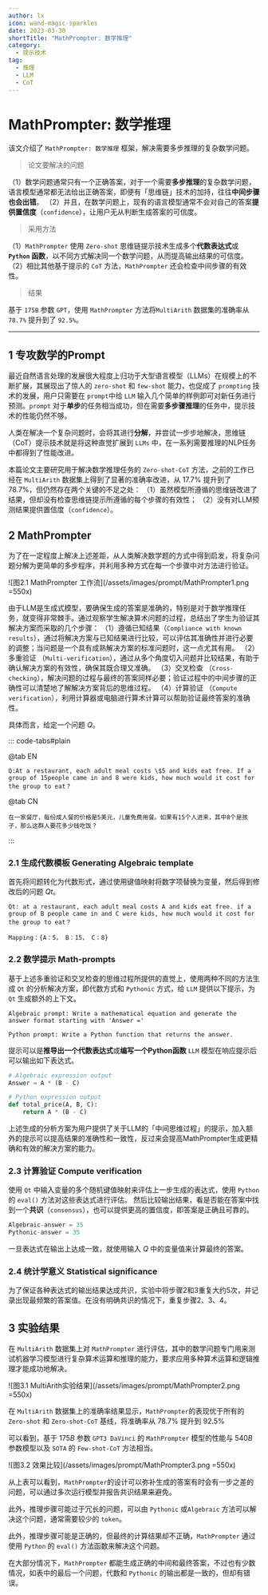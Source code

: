 ```yaml
---
author: lx
icon: wand-magic-sparkles
date: 2023-03-30
shortTitle: "MathPrompter: 数学推理"
category:
  - 提示技术
tag:
  - 推理
  - LLM
  - CoT
---
```


# MathPrompter: 数学推理

该文介绍了 `MathPrompter: 数学推理` 框架，解决需要多步推理的复杂数学问题。

<!-- more -->

<PDF url="https://arxiv.org/pdf/2303.05398.pdf" />

> 论文要解决的问题

（1）数学问题通常只有一个正确答案，对于一个需要**多步推理**的复杂数学问题，语言模型通常都无法给出正确答案，即便有「思维链」技术的加持，往往**中间步骤也会出错**。
（2）并且，在数学问题上，现有的语言模型通常不会对自己的答案**提供置信度**（`confidence`），让用户无从判断生成答案的可信度。

> 采用方法

（1）`MathPrompter` 使用 `Zero-shot` 思维链提示技术生成多个**代数表达式**或 **`Python` 函数**，以不同方式解决同一个数学问题，从而提高输出结果的可信度。
（2）相比其他基于提示的 `CoT` 方法，`MathPrompter` 还会检查中间步骤的有效性。

> 结果

基于 `175B` 参数 `GPT`，使用 `MathPrompter` 方法将`MultiArith` 数据集的准确率从 `78.7%` 提升到了 `92.5%`。

---

## 1 专攻数学的Prompt

最近自然语言处理的发展很大程度上归功于大型语言模型（LLMs）在规模上的不断扩展，其展现出了惊人的 `zero-shot` 和 `few-shot` 能力，也促成了 `prompting` 技术的发展，用户只需要在 `prompt`中给 `LLM` 输入几个简单的样例即可对新任务进行预测。`prompt` 对于**单步**的任务相当成功，但在需要**多步骤推理**的任务中，提示技术的性能仍然不够。

人类在解决一个复杂问题时，会将其进行**分解**，并尝试一步步地解决，思维链（CoT）提示技术就是将这种直觉扩展到 `LLMs` 中，在一系列需要推理的NLP任务中都得到了性能改进。

本篇论文主要研究用于解决数学推理任务的 `Zero-shot-CoT` 方法，之前的工作已经在 `MultiArith` 数据集上得到了显著的准确率改进，从 $17.7\%$ 提升到了 $78.7\%$，但仍然存在两个关键的不足之处：
（1）虽然模型所遵循的思维链改进了结果，但却没有检查思维链提示所遵循的每个步骤的有效性；
（2）没有对LLM预测结果提供置信度（`confidence`）。


## 2 MathPrompter

为了在一定程度上解决上述差距，从人类解决数学题的方式中得到启发，将复杂问题分解为更简单的多步程序，并利用多种方式在每一个步骤中对方法进行验证。

![图2.1 MathPrompter 工作流](/assets/images/prompt/MathPrompter1.png =550x)

由于LLM是生成式模型，要确保生成的答案是准确的，特别是对于数学推理任务，就变得非常棘手。通过观察学生解决算术问题的过程，总结出了学生为验证其解决方案而采取的几个步骤：
（1）遵循已知结果（`Compliance with known results`），通过将解决方案与已知结果进行比较，可以评估其准确性并进行必要的调整；当问题是一个具有成熟解决方案的标准问题时，这一点尤其有用。
（2）多重验证 （`Multi-verification`），通过从多个角度切入问题并比较结果，有助于确认解决方案的有效性，确保其既合理又准确。
（3）交叉检查 （`Cross-checking`），解决问题的过程与最终的答案同样必要；验证过程中的中间步骤的正确性可以清楚地了解解决方案背后的思维过程。
（4）计算验证 （`Compute verification`），利用计算器或电脑进行算术计算可以帮助验证最终答案的准确性。

具体而言，给定一个问题 $Q$。

::: code-tabs#plain

@tab EN

```plain
Q:At a restaurant, each adult meal costs \$5 and kids eat free. If a group of 15people came in and 8 were kids, how much would it cost for the group to eat？
```

@tab CN

```plain
在一家餐厅，每份成人餐的价格是5美元，儿童免费用餐。如果有15个人进来，其中8个是孩子，那么这群人要花多少钱吃饭？
```

:::


### 2.1 生成代数模板 Generating Algebraic template

首先将问题转化为代数形式，通过使用键值映射将数字项替换为变量，然后得到修改后的问题 $Qt$。

```plain
Qt: at a restaurant, each adult meal costs A and kids eat free. if a group of B people came in and C were kids, how much would it cost for the group to eat？

Mapping：{A：5， B：15， C：8}
```

### 2.2 数学提示 Math-prompts

基于上述多重验证和交叉检查的思维过程所提供的直觉上，使用两种不同的方法生成 `Qt` 的分析解决方案，即代数方式和 `Pythonic` 方式，给 `LLM` 提供以下提示，为 `Qt` 生成额外的上下文。

```plain
Algebraic prompt: Write a mathematical equation and generate the answer format starting with 'Answer ='

Python prompt: Write a Python function that returns the answer.
```
提示可以是**推导出一个代数表达式**或**编写一个Python函数**
`LLM` 模型在响应提示后可以输出如下表达式。

```python
# Algebraic expression output
Answer = A * (B - C)

# Python expression output
def total_price(A, B, C): 
    return A * (B - C)
```

上述生成的分析方案为用户提供了关于LLM的「中间思维过程」的提示，加入额外的提示可以提高结果的准确性和一致性，反过来会提高MathPrompter生成更精确和有效的解决方案的能力。


### 2.3 计算验证 Compute verification

使用 `Qt` 中输入变量的多个随机键值映射来评估上一步生成的表达式，使用 `Python` 的 `eval()` 方法对这些表达式进行评估。
然后比较输出结果，看是否能在答案中找到一个**共识**（`consensus`），也可以提供更高的置信度，即答案是正确且可靠的。

```python
Algebraic-answer = 35
Pythonic-answer = 35
```

一旦表达式在输出上达成一致，就使用输入 $Q$ 中的变量值来计算最终的答案。

### 2.4 统计学意义 Statistical significance

为了保证各种表达式的输出结果达成共识，实验中将步骤2和3重复大约5次，并记录出现最频繁的答案值。在没有明确共识的情况下，重复步骤2、3、4。

## 3 实验结果

在 `MultiArith` 数据集上对 `MathPrompter` 进行评估，其中的数学问题专门用来测试机器学习模型进行复杂算术运算和推理的能力，要求应用多种算术运算和逻辑推理才能成功地解决。

![图3.1 MultiArith实验结果](/assets/images/prompt/MathPrompter2.png =550x)

在 `MultiArith` 数据集上的准确率结果显示，`MathPrompter`的表现优于所有的 `Zero-shot` 和 `Zero-shot-CoT` 基线，将准确率从 $78.7\%$ 提升到 $92.5\%$

可以看到，基于 $175B$ 参数 `GPT3 DaVinci` 的 `MathPrompter` 模型的性能与 $540B$ 参数模型以及 `SOTA` 的 `Few-shot-CoT` 方法相当。

![图3.2 效果比较](/assets/images/prompt/MathPrompter3.png =550x)

从上表可以看到，`MathPrompter`的设计可以弥补生成的答案有时会有一步之差的问题，可以通过多次运行模型并报告共识结果来避免。

此外，推理步骤可能过于冗长的问题，可以由 `Pythonic` 或`Algebraic` 方法可以解决这个问题，通常需要较少的 `token`。

此外，推理步骤可能是正确的，但最终的计算结果却不正确，`MathPrompter` 通过使用 `Python` 的 `eval()` 方法函数来解决这个问题。

在大部分情况下，`MathPrompter` 都能生成正确的中间和最终答案，不过也有少数情况，如表中的最后一个问题，代数和 `Pythonic` 的输出都是一致的，但却有错误。
